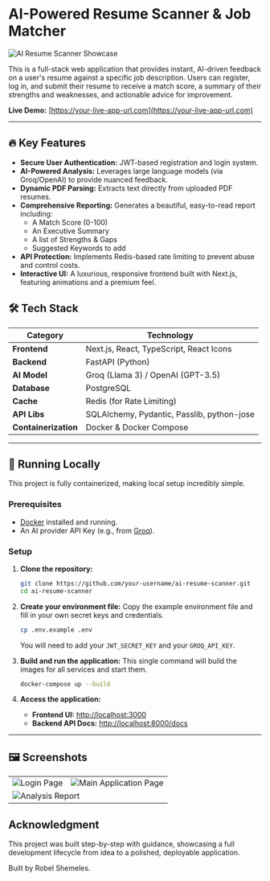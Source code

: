 # AI-Powered Resume Scanner & Job Matcher

![AI Resume Scanner Showcase](https://your-image-host.com/showcase.gif)  <!-- **IMPORTANT**: Replace with a link to a GIF of your app in action! -->

This is a full-stack web application that provides instant, AI-driven feedback on a user's resume against a specific job description. Users can register, log in, and submit their resume to receive a match score, a summary of their strengths and weaknesses, and actionable advice for improvement.

**Live Demo:** [https://your-live-app-url.com](https://your-live-app-url.com) <!-- **IMPORTANT**: Add this once deployed -->

---

## 🔥 Key Features

-   **Secure User Authentication:** JWT-based registration and login system.
-   **AI-Powered Analysis:** Leverages large language models (via Groq/OpenAI) to provide nuanced feedback.
-   **Dynamic PDF Parsing:** Extracts text directly from uploaded PDF resumes.
-   **Comprehensive Reporting:** Generates a beautiful, easy-to-read report including:
    -   A Match Score (0-100)
    -   An Executive Summary
    -   A list of Strengths & Gaps
    -   Suggested Keywords to add
-   **API Protection:** Implements Redis-based rate limiting to prevent abuse and control costs.
-   **Interactive UI:** A luxurious, responsive frontend built with Next.js, featuring animations and a premium feel.

## 🛠️ Tech Stack

| Category      | Technology                                    |
| ------------- | --------------------------------------------- |
| **Frontend**  | Next.js, React, TypeScript, React Icons       |
| **Backend**   | FastAPI (Python)                              |
| **AI Model**  | Groq (Llama 3) / OpenAI (GPT-3.5)             |
| **Database**  | PostgreSQL                                    |
| **Cache**     | Redis (for Rate Limiting)                     |
| **API Libs**  | SQLAlchemy, Pydantic, Passlib, python-jose    |
| **Containerization** | Docker & Docker Compose                       |

---

## 🚀 Running Locally

This project is fully containerized, making local setup incredibly simple.

### Prerequisites

-   [Docker](https://www.docker.com/products/docker-desktop/) installed and running.
-   An AI provider API Key (e.g., from [Groq](https://console.groq.com/)).

### Setup

1.  **Clone the repository:**
    ```bash
    git clone https://github.com/your-username/ai-resume-scanner.git
    cd ai-resume-scanner
    ```

2.  **Create your environment file:**
    Copy the example environment file and fill in your own secret keys and credentials.
    ```bash
    cp .env.example .env
    ```
    You will need to add your `JWT_SECRET_KEY` and your `GROQ_API_KEY`.

3.  **Build and run the application:**
    This single command will build the images for all services and start them.
    ```bash
    docker-compose up --build
    ```

4.  **Access the application:**
    -   **Frontend UI:** [http://localhost:3000](http://localhost:3000)
    -   **Backend API Docs:** [http://localhost:8000/docs](http://localhost:8000/docs)

---

## 🖼️ Screenshots

<table>
  <tr>
    <td><img src="https://your-image-host.com/login-page.png" alt="Login Page"></td>
    <td><img src="https://your-image-host.com/main-app.png" alt="Main Application Page"></td>
  </tr>
  <tr>
    <td colspan="2"><img src="https://your-image-host.com/report.png" alt="Analysis Report"></td>
  </tr>
</table>

<!-- **IMPORTANT**: Add screenshots of your application -->

## Acknowledgment

This project was built step-by-step with guidance, showcasing a full development lifecycle from idea to a polished, deployable application.

Built by Robel Shemeles.